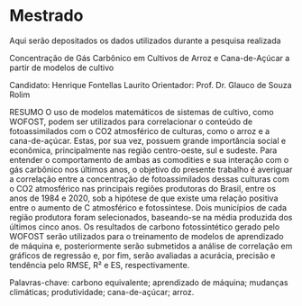 # Mestrado
Aqui serão depositados os dados utilizados durante a pesquisa realizada

Concentração de Gás Carbônico em Cultivos de Arroz e Cana-de-Açúcar a partir de modelos de cultivo

Candidato: Henrique Fontellas Laurito
Orientador: Prof. Dr. Glauco de Souza Rolim

RESUMO
O uso de modelos matemáticos de sistemas de cultivo, como WOFOST, podem ser utilizados para correlacionar o conteúdo de fotoassimilados com o CO2 atmosférico de culturas, como o arroz e a cana-de-açúcar. Estas, por sua vez, possuem grande importância social e econômica, principalmente nas região centro-oeste, sul e sudeste. Para entender o comportamento de ambas as comodities e sua interação com o gás carbônico nos últimos anos, o objetivo do presente trabalho é averiguar a correlação entre a concentração de fotoassimilados dessas culturas com o CO2 atmosférico nas principais regiões produtoras do Brasil, entre os anos de 1984 e 2020, sob a hipótese de que existe uma relação positiva entre o aumento de C atmosférico e fotossíntese. Dois municípios de cada região produtora foram selecionados, baseando-se na média produzida dos últimos cinco anos. Os resultados de carbono fotossintético gerado pelo WOFOST serão utilizados para o treinamento de modelos de aprendizado de máquina e, posteriormente serão submetidos a análise de correlação em gráficos de regressão e, por fim, serão avaliadas a acurácia, precisão e tendência pelo RMSE, R² e ES, respectivamente.

Palavras-chave: carbono equivalente; aprendizado de máquina; mudanças climáticas; produtividade; cana-de-açúcar; arroz. 
